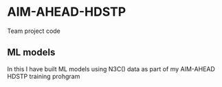 # AIM-AHEAD-HDSTP
Team project code 
## ML models
In this I have built ML models using N3C() data as part of my AIM-AHEAD HDSTP training prohgram 
